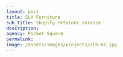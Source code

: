 ```yaml
---
layout: post
title: SLH Furniture
sub_title: Shopify retainer service
description: 
agency: Pocket Square
permalink: 
image: /assets/images/projects/slh-01.jpg
---
```


